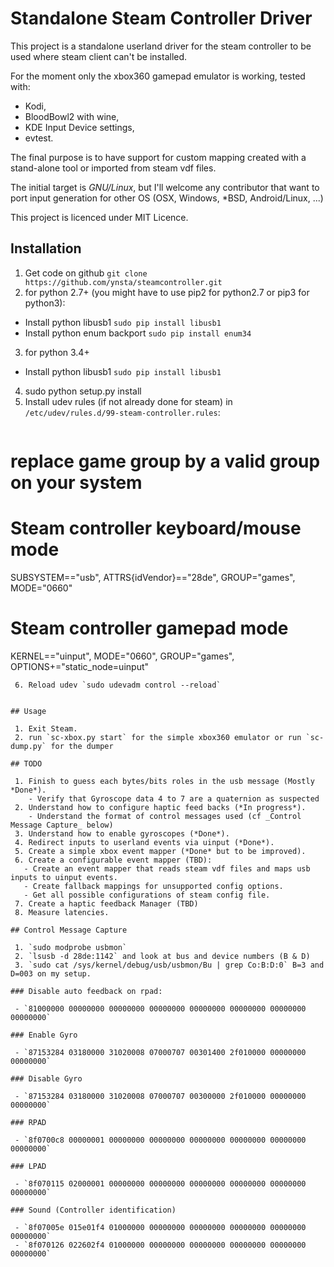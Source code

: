 # Standalone Steam Controller Driver

This project is a standalone userland driver for the steam controller to be used where steam client can't be installed.

For the moment only the xbox360 gamepad emulator is working, tested with:
 - Kodi,
 - BloodBowl2 with wine,
 - KDE Input Device settings,
 - evtest.

The final purpose is to have support for custom mapping created with a stand-alone tool or imported from steam vdf files.

The initial target is *GNU/Linux*, but I'll welcome any contributor that want to port input generation for other OS (OSX, Windows, *BSD, Android/Linux, ...)

This project is licenced under MIT Licence.

## Installation

 1. Get code on github `git clone https://github.com/ynsta/steamcontroller.git`
 2. for python 2.7+ (you might have to use pip2 for python2.7 or pip3 for python3):
   - Install python libusb1 `sudo pip install libusb1`
   - Install python enum backport `sudo pip install enum34`
 3. for python 3.4+
   - Install python libusb1 `sudo pip install libusb1`
 4. sudo python setup.py install
 5. Install udev rules (if not already done for steam) in `/etc/udev/rules.d/99-steam-controller.rules`:
    ```
# replace game group by a valid group on your system
# Steam controller keyboard/mouse mode
SUBSYSTEM=="usb", ATTRS{idVendor}=="28de", GROUP="games", MODE="0660"

# Steam controller gamepad mode
KERNEL=="uinput", MODE="0660", GROUP="games", OPTIONS+="static_node=uinput"
```
 6. Reload udev `sudo udevadm control --reload`


## Usage

 1. Exit Steam.
 2. run `sc-xbox.py start` for the simple xbox360 emulator or run `sc-dump.py` for the dumper

## TODO

 1. Finish to guess each bytes/bits roles in the usb message (Mostly *Done*).
    - Verify that Gyroscope data 4 to 7 are a quaternion as suspected
 2. Understand how to configure haptic feed backs (*In progress*).
    - Understand the format of control messages used (cf _Control Message Capture_ below)
 3. Understand how to enable gyroscopes (*Done*).
 4. Redirect inputs to userland events via uinput (*Done*).
 5. Create a simple xbox event mapper (*Done* but to be improved).
 6. Create a configurable event mapper (TBD):
   - Create an event mapper that reads steam vdf files and maps usb inputs to uinput events.
   - Create fallback mappings for unsupported config options.
   - Get all possible configurations of steam config file.
 7. Create a haptic feedback Manager (TBD)
 8. Measure latencies.

## Control Message Capture

 1. `sudo modprobe usbmon`
 2. `lsusb -d 28de:1142` and look at bus and device numbers (B & D)
 3. `sudo cat /sys/kernel/debug/usb/usbmon/Bu | grep Co:B:D:0` B=3 and D=003 on my setup.

### Disable auto feedback on rpad:

 - `81000000 00000000 00000000 00000000 00000000 00000000 00000000 00000000`

### Enable Gyro

 - `87153284 03180000 31020008 07000707 00301400 2f010000 00000000 00000000`

### Disable Gyro

 - `87153284 03180000 31020008 07000707 00300000 2f010000 00000000 00000000`

### RPAD

 - `8f0700c8 00000001 00000000 00000000 00000000 00000000 00000000 00000000`

### LPAD

 - `8f070115 02000001 00000000 00000000 00000000 00000000 00000000 00000000`

### Sound (Controller identification)

 - `8f07005e 015e01f4 01000000 00000000 00000000 00000000 00000000 00000000`
 - `8f070126 022602f4 01000000 00000000 00000000 00000000 00000000 00000000`

